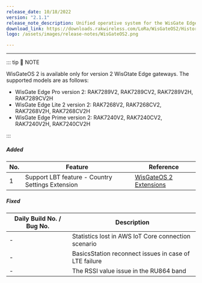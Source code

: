 ```yaml
---
release_date: 10/18/2022
version: "2.1.1"
release_note_description: Unified operative system for the WisGate Edge line that provides a feature-rich environment to access and configure the LoRaWAN gateway. The latest version of WisGateOS 2 is based on the latest version of the OpenWRT kernel for better security. WisGateOS 2 uses a simplified user interface that makes it easier to use and program. Integrated with WisDM, which allows the remote management of gateways and firmware. With extension functionality, the user can add extra features and functions to their gateways.
download_link: https://downloads.rakwireless.com/LoRa/WisGateOS2/History-Version-Release/WisGateOS2_2.1.1.zip
logo: /assets/images/release-notes/WisGateOS2.png

---
```


<rk-release-notes/>

---


::: tip 📝 NOTE

WisGateOS 2 is available only for version 2 WisGtate Edge gateways.
The supported models are as follows:
 - WisGate Edge Pro version 2: RAK7289V2, RAK7289CV2, RAK7289V2H, RAK7289CV2H
 - WisGate Edge Lite 2 version 2:  RAK7268V2, RAK7268CV2, RAK7268V2H, RAK7268CV2H
 - WisGate Edge Prime version 2: RAK7240V2, RAK7240CV2, RAK7240V2H, RAK7240CV2H

:::


##### Added


| No. | Feature                                          | Reference                                                                                                                              |
| --- | ------------------------------------------------ | -------------------------------------------------------------------------------------------------------------------------------------- |
| 1   | Support LBT feature - Country Settings Extension | [WisGateOS 2 Extensions](https://docs.rakwireless.com/Product-Categories/Software-APIs-and-Libraries/WisGateOS-2-Extensions/Overview/) |

##### Fixed

| Daily Build No. / Bug No. | Description                                           |
| ------------------------- | ----------------------------------------------------- |
| -                         | Statistics lost in AWS IoT Core connection scenario   |
| -                         | BasicsStation reconnect issues in case of LTE failure |
| -                         | The RSSI value issue in the RU864 band                |